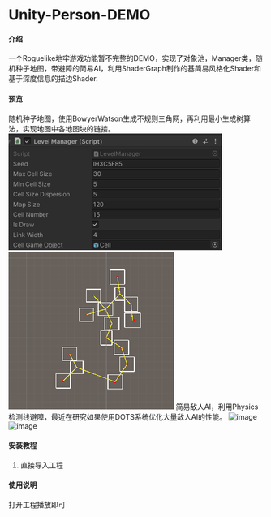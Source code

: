 # Unity-Person-DEMO

#### 介绍
一个Roguelike地牢游戏功能暂不完整的DEMO，实现了对象池，Manager类，随机种子地图，带避障的简易AI，利用ShaderGraph制作的基简易风格化Shader和基于深度信息的描边Shader.

#### 预览
随机种子地图，使用BowyerWatson生成不规则三角网，再利用最小生成树算法，实现地图中各地图块的链接。
![image](PreviewImage\关卡地图管理器.png)
![image](PreviewImage\随机关卡地图预览.png)
简易敌人AI，利用Physics检测线避障，最近在研究如果使用DOTS系统优化大量敌人AI的性能。
![image](PreviewImage\简易AI避障演示1.gif)
![image](PreviewImage\简易AI避障演示2.gif)
#### 安装教程
1.  直接导入工程

#### 使用说明
打开工程播放即可